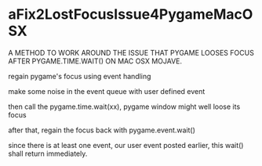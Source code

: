 # aFix2LostFocusIssue4PygameMacOSX
A METHOD TO WORK AROUND THE ISSUE THAT PYGAME LOOSES FOCUS AFTER PYGAME.TIME.WAIT() ON MAC OSX MOJAVE.


regain pygame's focus using event handling

make some noise in the event queue with user defined event

then call the pygame.time.wait(xx), pygame window might well loose its focus

after that, regain the focus back with pygame.event.wait()

since there is at least one event, our user event posted earlier, this wait() shall return immediately.
